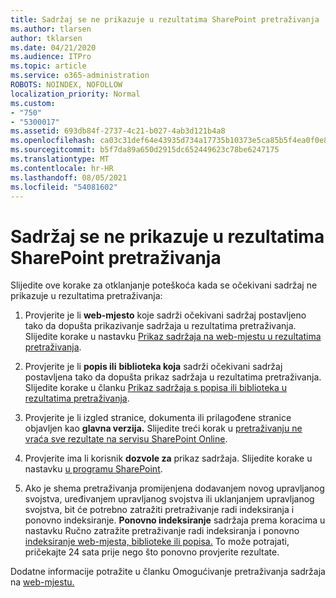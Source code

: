```yaml
---
title: Sadržaj se ne prikazuje u rezultatima SharePoint pretraživanja
ms.author: tlarsen
author: tklarsen
ms.date: 04/21/2020
ms.audience: ITPro
ms.topic: article
ms.service: o365-administration
ROBOTS: NOINDEX, NOFOLLOW
localization_priority: Normal
ms.custom:
- "750"
- "5300017"
ms.assetid: 693db84f-2737-4c21-b027-4ab3d121b4a8
ms.openlocfilehash: ca03c31def64e43935d734a17735b10373e5ca85b5f4ea0f0e886b9ea39884cd
ms.sourcegitcommit: b5f7da89a650d2915dc652449623c78be6247175
ms.translationtype: MT
ms.contentlocale: hr-HR
ms.lasthandoff: 08/05/2021
ms.locfileid: "54081602"
---
```

# <a name="content-doesnt-appear-in-sharepoint-search-results"></a>Sadržaj se ne prikazuje u rezultatima SharePoint pretraživanja

Slijedite ove korake za otklanjanje poteškoća kada se očekivani sadržaj ne prikazuje u rezultatima pretraživanja:
  
1. Provjerite je li **web-mjesto** koje sadrži očekivani sadržaj postavljeno tako da dopušta prikazivanje sadržaja u rezultatima pretraživanja. Slijedite korake u nastavku [Prikaz sadržaja na web-mjestu u rezultatima pretraživanja](https://docs.microsoft.com/sharepoint/make-site-content-searchable#show-content-on-a-site-in-search-results).

2. Provjerite je li **popis ili** **biblioteka koja** sadrži očekivani sadržaj postavljena tako da dopušta prikaz sadržaja u rezultatima pretraživanja. Slijedite korake u članku [Prikaz sadržaja s popisa ili biblioteka u rezultatima pretraživanja](https://docs.microsoft.com/sharepoint/make-site-content-searchable#show-content-from-lists-or-libraries-in-search-results).

3. Provjerite je li izgled stranice, dokumenta ili prilagođene stranice objavljen kao **glavna verzija.** Slijedite treći korak u [pretraživanju ne vraća sve rezultate na servisu SharePoint Online](https://go.microsoft.com/fwlink/?linkid=874525).

4. Provjerite ima li korisnik **dozvole za** prikaz sadržaja. Slijedite korake u nastavku [u programu SharePoint](https://docs.microsoft.com/sharepoint/understanding-permission-levels).
    
5. Ako je shema pretraživanja promijenjena dodavanjem novog upravljanog svojstva, uređivanjem upravljanog svojstva ili uklanjanjem upravljanog svojstva, bit će potrebno zatražiti pretraživanje radi indeksiranja i ponovno indeksiranje. **Ponovno indeksiranje** sadržaja prema koracima u nastavku Ručno zatražite pretraživanje radi indeksiranja i ponovno [indeksiranje web-mjesta, biblioteke ili popisa.](https://docs.microsoft.com/sharepoint/crawl-site-content) To može potrajati, pričekajte 24 sata prije nego što ponovno provjerite rezultate.

Dodatne informacije potražite u članku Omogućivanje pretraživanja sadržaja na [web-mjestu.](https://docs.microsoft.com/sharepoint/make-site-content-searchable) 
  
